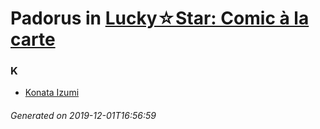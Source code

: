 # Padorus in [Lucky☆Star: Comic à la carte](https://myanimelist.net/manga/19017/Lucky☆Star__Comic_à_la_carte)

### K
* [Konata Izumi](https://github.com/shadow578/Project-Padoru/blob/master/table-of-contents/characters/KonataIzumi.md)

###### Generated on 2019-12-01T16:56:59
